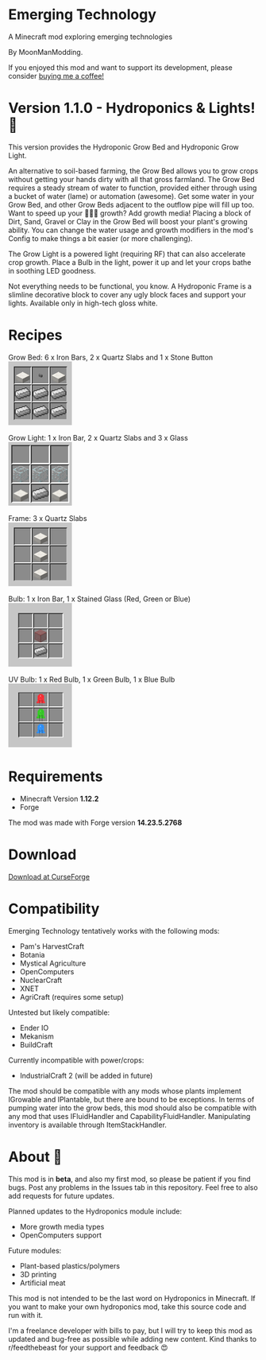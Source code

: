 # Emerging Technology
<p>A Minecraft mod exploring emerging technologies</p>

By MoonManModding.

If you enjoyed this mod and want to support its development, please consider <a href="https://www.buymeacoffee.com/6KXahpF">buying me a coffee!</a>

# Version 1.1.0 - Hydroponics & Lights! 🌱

This version provides the Hydroponic Grow Bed and Hydroponic Grow Light.

An alternative to soil-based farming, the Grow Bed allows you to grow crops without getting your hands dirty with all that gross farmland. The Grow Bed requires a steady stream of water to function, provided either through using a bucket of water (lame) or automation (awesome). Get some water in your Grow Bed, and other Grow Beds adjacent to the outflow pipe will fill up too. Want to speed up your 🌾🌾🌾 growth? Add growth media! Placing a block of Dirt, Sand, Gravel or Clay in the Grow Bed will boost your plant's growing ability. You can change the water usage and growth modifiers in the mod's Config to make things a bit easier (or more challenging).

The Grow Light is a powered light (requiring RF) that can also accelerate crop growth. Place a Bulb in the light, power it up and let your crops bathe in soothing LED goodness.

Not everything needs to be functional, you know. A Hydroponic Frame is a slimline decorative block to cover any ugly block faces and support your lights. Available only in high-tech gloss white.

# Recipes

Grow Bed: 6 x Iron Bars, 2 x Quartz Slabs and 1 x Stone Button
<br>
<img src="/images/HydroponicRecipe.png" alt="Recipe">

Grow Light: 1 x Iron Bar, 2 x Quartz Slabs and 3 x Glass
<br>
<img src="/images/LightRecipe.png" alt="Recipe">

Frame: 3 x Quartz Slabs
<br>
<img src="/images/FrameRecipe.png" alt="Recipe">

Bulb: 1 x Iron Bar, 1 x Stained Glass (Red, Green or Blue)
<br>
<img src="/images/BulbRecipe.png" alt="Recipe">

UV Bulb: 1 x Red Bulb, 1 x Green Bulb, 1 x Blue Bulb
<br>
<img src="/images/UVLightRecipe.png" alt="Recipe">

# Requirements
- Minecraft Version <b>1.12.2</b>
- Forge

The mod was made with Forge version <b>14.23.5.2768</b>

# Download
<a href="https://www.curseforge.com/minecraft/mc-mods/emerging-technology-hydroponics">Download at CurseForge</a>

# Compatibility
Emerging Technology tentatively works with the following mods:

- Pam's HarvestCraft
- Botania
- Mystical Agriculture
- OpenComputers
- NuclearCraft
- XNET
- AgriCraft (requires some setup)

Untested but likely compatible:
- Ender IO
- Mekanism
- BuildCraft

Currently incompatible with power/crops:
- IndustrialCraft 2 (will be added in future)

The mod should be compatible with any mods whose plants implement IGrowable and IPlantable, but there are bound to be exceptions. In terms of pumping water into the grow beds, this mod should also be compatible with any mod that uses IFluidHandler and CapabilityFluidHandler. Manipulating inventory is available through ItemStackHandler. 

# About 🔬

This mod is in <b>beta</b>, and also my first mod, so please be patient if you find bugs. Post any problems in the Issues tab in this repository. Feel free to also add requests for future updates.

Planned updates to the Hydroponics module include:
- More growth media types
- OpenComputers support

Future modules:
- Plant-based plastics/polymers
- 3D printing
- Artificial meat

This mod is not intended to be the last word on Hydroponics in Minecraft. If you want to make your own hydroponics mod, take this source code and run with it.

I'm a freelance developer with bills to pay, but I will try to keep this mod as updated and bug-free as possible while adding new content. Kind thanks to r/feedthebeast for your support and feedback 😍


